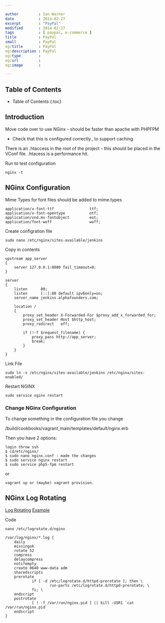 ```yaml
---

author         : Ian Warner
date           : 2014-02-27
excerpt        : "PayPal"
modified       : 2014-02-27
tags           : [ paypal, e-commerce ]
title          : PayPal
small          : PayPal
og:title       : PayPal
og:description : PayPal
og:type        :
og:url         :
og:image       :

---
```


## Table of Contents
* Table of Contents
{:toc}

## Introduction
Move code over to use NGinx - should be faster than apache with PHPFPM

* Check that this is configured correctly., to support caching.

There is an .htaccess in the root of the project - this should be placed in the VConf file.
.htacess is a performance hit.

Run to test configuration

    nginx -t

## NGinx Configuration

Mime Types for font files should be added to mime.types

    application/x-font-ttf                ttf;
    application/x-font-opentype           otf;
    application/vnd.ms-fontobject         eot;
    application/font-woff                 woff;

Create configration file

    sudo nano /etc/nginx/sites-available/jenkins

Copy in contents

    upstream app_server
    {
        server 127.0.0.1:8080 fail_timeout=0;
    }

    server
    {
        listen      80;
        listen      [::]:80 default ipv6only=on;
        server_name jenkins.alphafounders.com;

        location /
        {
            proxy_set_header X-Forwarded-For $proxy_add_x_forwarded_for;
            proxy_set_header Host $http_host;
            proxy_redirect   off;

            if (!-f $request_filename) {
                proxy_pass http://app_server;
                break;
            }
        }
    }

Link File

    sudo ln -s /etc/nginx/sites-available/jenkins /etc/nginx/sites-enabled/

Restart NGINX

    sudo service nginx restart

### Change NGinx Configuration

To change something in the configuration file you change

/build/cookbooks/vagrant_main/templates/default/nginx.erb

Then you have 2 options:

    login throw ssh
    $ cd/etc/nginx/
    $ sudo nano nginx.conf - made the changes
    $ sudo service nginx restart
    $ sudo service php5-fpm restart

or

    vagrant up or (maybe) vagrant provision.

## NGinx Log Rotating

[Log Rotating](http://wiki.nginx.org/LogRotation)
[Example](http://drumcoder.co.uk/blog/2012/feb/03/nginx-and-logrotate/)

Code

    nano /etc/logrotate.d/nginx

    /var/log/nginx/*.log {
        daily
        missingok
        rotate 52
        compress
        delaycompress
        notifempty
        create 0640 www-data adm
        sharedscripts
        prerotate
                if [ -d /etc/logrotate.d/httpd-prerotate ]; then \
                        run-parts /etc/logrotate.d/httpd-prerotate; \
                fi; \
        endscript
        postrotate
                [ ! -f /var/run/nginx.pid ] || kill -USR1 `cat /var/run/nginx.pid`
        endscript
    }